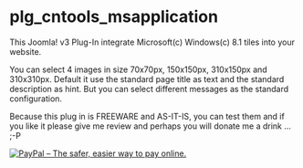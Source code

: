 ﻿plg_cntools_msapplication
============

This Joomla! v3 Plug-In integrate Microsoft(c) Windows(c) 8.1 tiles into your website.

You can select 4 images in size 70x70px, 150x150px, 310x150px and 310x310px. Default it use the standard page title as text and the standard description as hint.
But you can select different messages as the standard configuration.

Because this plug in is FREEWARE and AS-IT-IS, you can test them and if you like it please give me review and perhaps you will donate me a drink ... ;-P

<p><a href="https://www.paypal.com/cgi-bin/webscr?cmd=_s-xclick&hosted_button_id=YJCM25QEQAAPE" target="_blank"><img src="https://www.paypalobjects.com/en_US/i/btn/btn_donateCC_LG_global.gif" alt="PayPal – The safer, easier way to pay online." /></a></p>
